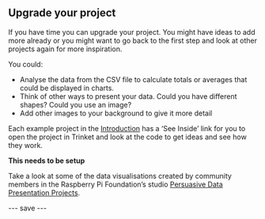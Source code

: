 ## Upgrade your project

If you have time you can upgrade your project. You might have ideas to add more already or you might want to go back to the first step and look at other projects again for more inspiration.

You could:
- Analyse the data from the CSV file to calculate totals or averages that could be displayed in charts.
- Think of other ways to present your data. Could you have different shapes? Could you use an image?
- Add other images to your background to give it more detail

Each example project in the [Introduction](.) has a ‘See Inside’ link for you to open the project in Trinket and look at the code to get ideas and see how they work.

**This needs to be setup**

Take a look at some of the data visualisations created by community members in the Raspberry Pi Foundation’s studio [Persuasive Data Presentation Projects]().

--- save ---

